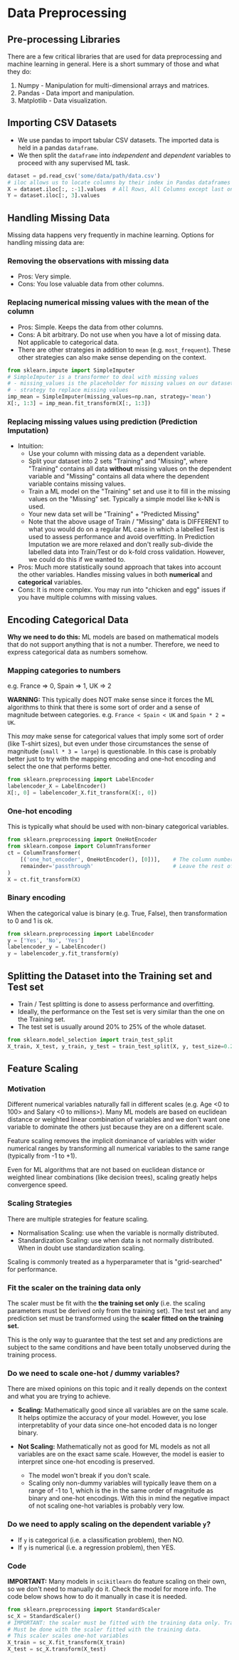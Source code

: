 # Data Preprocessing

## Pre-processing Libraries
There are a few critical libraries that are used for data preprocessing and machine learning in general.
Here is a short summary of those and what they do:
1. Numpy - Manipulation for multi-dimensional arrays and matrices.
2. Pandas - Data import and manipulation.
3. Matplotlib - Data visualization.

## Importing CSV Datasets
- We use pandas to import tabular CSV datasets. The imported data is held in
a pandas `dataframe`.
- We then split the `dataframe` into _independent_ and _dependent_ variables
to proceed with any supervised ML task.
```python
dataset = pd.read_csv('some/data/path/data.csv')
# iloc allows us to locate columns by their index in Pandas dataframes
X = dataset.iloc[:, :-1].values  # All Rows, All Columns except last one
Y = dataset.iloc[:, 3].values
```

## Handling Missing Data
Missing data happens very frequently in machine learning. Options for handling missing data are:

### Removing the observations with missing data
 - Pros: Very simple.
 - Cons: You lose valuable data from other columns.
  
### Replacing numerical missing values with the mean of the column
 - Pros: Simple. Keeps the data from other columns.
 - Cons: A bit arbitrary. Do not use when you have a lot of missing data. Not applicable to categorical data.
 - There are other strategies in addition to `mean` (e.g. `most_frequent`). These other strategies
  can also make sense depending on the context.
```python
from sklearn.impute import SimpleImputer
# SimpleImputer is a transformer to deal with missing values
# - missing_values is the placeholder for missing values on our dataset
# - strategy to replace missing values
imp_mean = SimpleImputer(missing_values=np.nan, strategy='mean')
X[:, 1:3] = imp_mean.fit_transform(X[:, 1:3])
```

### Replacing missing values using prediction (Prediction Imputation)
 - Intuition: 
     - Use your column with missing data as a dependent variable.
     - Split your dataset into 2 sets "Training" and "Missing", where "Training" contains all data __without__ missing values on the
     dependent variable and "Missing" contains all data where the dependent variable contains missing values.
     - Train a ML model on the "Training" set and use it to fill in the missing values on the "Missing" set. 
     Typically a simple model like k-NN is used.
     - Your new data set will be "Training" + "Predicted Missing"
     - Note that the above usage of Train / "Missing" data is DIFFERENT to what you would do on a regular ML case in which a
     labelled Test is used to assess performance and avoid overfitting. In Prediction Imputation we are more
     relaxed and don't really sub-divide the labelled data into Train/Test or do k-fold cross validation. However, we
     could do this if we wanted to.
  - Pros: Much more statistically sound approach that takes into account the other variables. Handles missing values
  in both __numerical__ and __categorical__ variables.
  - Cons: It is more complex. You may run into "chicken and egg" issues if you have multiple columns with missing values.

## Encoding Categorical Data
**Why we need to do this:**  ML models are based on mathematical models that do not support anything that is not a number.
Therefore, we need to express categorical data as numbers somehow. 

### Mapping categories to numbers
e.g. France => 0, Spain => 1, UK => 2

**WARNING:** This typically does NOT make sense since it forces the ML algorithms to think that there is some sort
of order and a sense of magnitude between categories. e.g. `France < Spain < UK` and `Spain * 2 = UK`. 

This _may_ make sense for categorical values that imply some sort of order (like T-shirt sizes), but even under those
circumstances the sense of magnitude (`small * 3 = large`) is questionable. In this case is probably better just to try
with the mapping encoding and one-hot encoding and select the one that performs better.

```python
from sklearn.preprocessing import LabelEncoder
labelencoder_X = LabelEncoder()
X[:, 0] = labelencoder_X.fit_transform(X[:, 0])
``` 

### One-hot encoding
This is typically what should be used with non-binary categorical variables.
```python
from sklearn.preprocessing import OneHotEncoder
from sklearn.compose import ColumnTransformer
ct = ColumnTransformer(
    [('one_hot_encoder', OneHotEncoder(), [0])],    # The column numbers to be transformed (here is [0] but can be [0, 1, 3])
    remainder='passthrough'                         # Leave the rest of the columns untouched
)
X = ct.fit_transform(X)
```

### Binary encoding
When the categorical value is binary (e.g. True, False), then transformation to 0 and 1 is ok.
```python
from sklearn.preprocessing import LabelEncoder
y = ['Yes', 'No', 'Yes']
labelencoder_y = LabelEncoder()
y = labelencoder_y.fit_transform(y)
```

## Splitting the Dataset into the Training set and Test set
- Train / Test splitting is done to assess performance and overfitting.
- Ideally, the performance on the Test set is very similar than the one on the Training set.
- The test set is usually around 20% to 25% of the whole dataset.
```python
from sklearn.model_selection import train_test_split
X_train, X_test, y_train, y_test = train_test_split(X, y, test_size=0.2)
```

## Feature Scaling

### Motivation

Different numerical variables naturally fall in different scales (e.g. Age <0 to 100> and Salary <0 to millions>). Many ML models are
based on euclidean distance or weighted linear combination of variables and we don't want one variable to dominate
the others just because they are on a different scale.

Feature scaling removes the implicit dominance of variables with wider numerical ranges by transforming all
numerical variables to the same range (typically from -1 to +1).

Even for ML algorithms that are not based on euclidean distance or weighted linear combinations (like decision trees),
scaling greatly helps convergence speed.

### Scaling Strategies

There are multiple strategies for feature scaling.
- Normalisation Scaling: use when the variable is normally distributed. 
- Standardization Scaling: use when data is not normally distributed. When in doubt use standardization scaling.

Scaling is commonly treated as a hyperparameter that is "grid-searched" for performance.


### Fit the scaler on the training data only

The scaler must be fit with the **the training set only** (i.e. the scaling parameters must be derived only from
the training set). The test set and any prediction set must be transformed using the **scaler fitted on the
training set.**

This is the only way to guarantee that the test set and any predictions are subject to the same conditions
and have been totally unobserved during the training process.

### Do we need to scale one-hot / dummy variables?

There are mixed opinions on this topic and it really depends on the context and what you are trying to achieve.

- **Scaling:** Mathematically good since all variables are on the same scale. It helps optimize the accuracy of your model.
However, you lose interpretablity of your data since one-hot encoded data is no longer binary. 

- **Not Scaling:** Mathematically not as good for ML models as not all variables are on the exact same scale. However,
the model is easier to interpret since one-hot encoding is preserved.
   - The model won't break if you don't scale.
   - Scaling only non-dummy variables will typically leave them on a range of -1 to 1, which is the in the same
   order of magnitude as binary and one-hot encodings. With this in mind the negative impact of not scaling one-hot variables
   is probably very low.

### Do we need to apply scaling on the dependent variable `y`?

- If `y` is categorical (i.e. a classification problem), then NO.
- If `y` is numerical (i.e. a regression problem), then YES.

### Code
**IMPORTANT:** Many models in `scikitlearn` do feature scaling on their own, so we don't need to manually do it. 
Check the model for more info. The code below shows how to do it manually in case it is needed.

```python 
from sklearn.preprocessing import StandardScaler
sc_X = StandardScaler()
# IMPORTANT: the scaler must be fitted with the training data only. Transfromation of the test and prediction sets
# Must be done with the scaler fitted with the training data.
# This scaler scales one-hot variables
X_train = sc_X.fit_transform(X_train)
X_test = sc_X.transform(X_test)
```